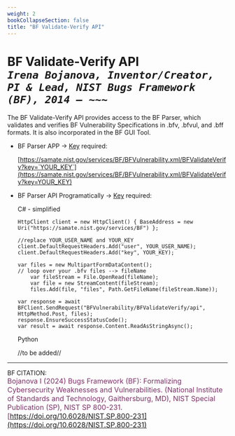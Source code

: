 ```yaml
---
weight: 2
bookCollapseSection: false
title: "BF Validate-Verify API"
---
```


<!-- Google tag (gtag.js) -->
<script async src="https://www.googletagmanager.com/gtag/js?id=G-PJ364XPP9F"></script>
<script>
  window.dataLayer = window.dataLayer || [];
  function gtag(){dataLayer.push(arguments);}
  gtag('js', new Date());

  gtag('config', 'G-PJ364XPP9F');
</script>

# BF Validate-Verify API <br/>_`Irena Bojanova, Inventor/Creator, PI & Lead, NIST Bugs Framework (BF), 2014 – ~~~`_

The BF Validate-Verify API provides access to the BF Parser, which validates and verifies BF Vulnerability Specifications in .bfv, .bfvul, and .bff formats. It is also incorporated in the BF GUI Tool.

- BF Parser APP &rarr; [Key](https://forms.gle/SRZyva5Vn1i4dQQ2A) required:

  [https://samate.nist.gov/services/BF/BFVulnerability.xml/BFValidateVerify?key=`YOUR_KEY`](https://samate.nist.gov/services/BF/BFVulnerability.xml/BFValidateVerify?key=YOUR_KEY)<br/>

- BF Parser API Programatically &rarr; [Key](https://forms.gle/SRZyva5Vn1i4dQQ2A) required: <br/>
        
  C# - simplified
        
      HttpClient client = new HttpClient() { BaseAddress = new Uri("https://samate.nist.gov/services/BF") };

      //replace YOUR_USER_NAME and YOUR_KEY
      client.DefaultRequestHeaders.Add("user", YOUR_USER_NAME);
      client.DefaultRequestHeaders.Add("key", YOUR_KEY);

      var files = new MultipartFormDataContent();
      // loop over your .bfv files --> fileName
          var fileStream = File.OpenRead(fileName);
          var file = new StreamContent(fileStream);
          files.Add(file, "files", Path.GetFileName(fileStream.Name));      

      var response = await BFClient.SendRequest("BFVulnerability/BFValidateVerify/api", HttpMethod.Post, files);
      response.EnsureSuccessStatusCode();
      var result = await response.Content.ReadAsStringAsync();

  Python
      
    //to be added//
_________________________________

BF CITATION: <br/>
<l style="font-size: 16px; color: #7D3368"> Bojanova I (2024) Bugs Framework (BF): Formalizing Cybersecurity Weaknesses and Vulnerabilities. (National Institute of Standards and Technology, Gaithersburg, MD), NIST Special Publication (SP), NIST SP 800-231. [https://doi.org/10.6028/NIST.SP.800-231](https://doi.org/10.6028/NIST.SP.800-231)</l>  <br/>
